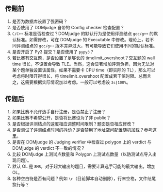 ## 传题前
1. 是否为数据库设置了强密码？
2. 是否使用了 DOMjudge 自带的 Config checker 检查配置？
3. `C/C++` 标准是否检查过？DOMjudge 的默认行为是使用评测结点 `gcc/g++` 的默认标准。如需修改，可在 DOMjudge 的 Executable 中修改。理论上，若不同评测结点的 `gcc/g++` 版本差异过大，有可能导致它们使用不同的默认标准。 
4. 是否开启了 Py3 提交？是否使用了 `pypy3`？
5. 若比赛有交互题，是否设置了足够长的 timelimit_overshoot？交互题的 wall time 很长，不设置会导致 TLE。当然，这会显著增加评测负担，因为无法对某个题单独设置该属性。如果不需要卡 CPU time（即实际的 TL），那么可以考虑将时限开得很长，将 timelimit_overshoot 配置成若干倍时限。总而言之，这需要根据实际情况加以考虑。一般可以考虑设 `3s|100%`。

## 传题后
1. 如果比赛不允许选手自行注册，是否禁止了注册？
2. 如果比赛不希望公开，是否将比赛设为了非 public？
3. 是否根据评测结点的速度相应调整时间限制？题面是否相应修改？
4. 是否测试了评测结点时间的抖动？是否禁用了地址空间配置随机加载？参考[这里](https://www.domjudge.org/docs/manual/7.3/judging.html#judging-consistency)。
5. 是否在 DOMjudge 的 Judging verifier 中检查过 polygon 上的 verdict 与 DOMjudge 的 verdict 不一致的情况？
6. 比较 DOMjudge 上测试点数量和 Polygon 上测试点数量（以防测试点导入出现问题）。
7. 默认 OL 是 `8MB`，对于超大输出的题目，需要计算选手可能的最大输出，增加 OL。
8. 各种空白符是否有问题？例如 `\r`（目前脚本自动删除），行末空格，文件结尾换行等？